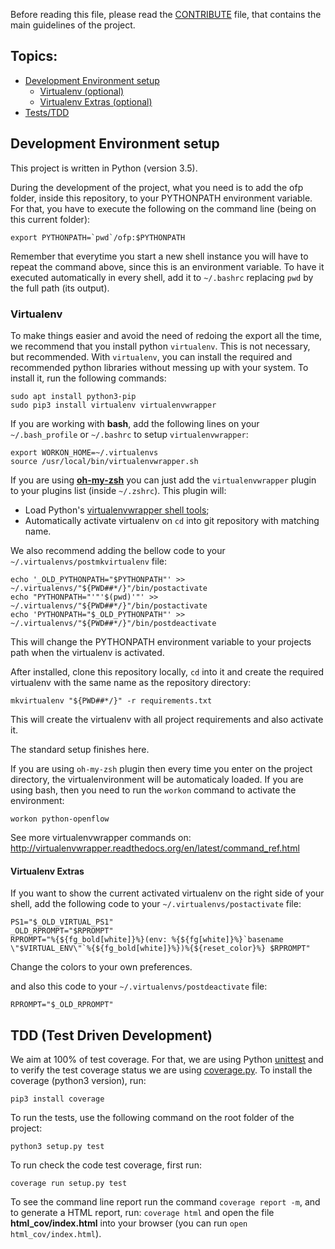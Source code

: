 Before reading this file, please read the [CONTRIBUTE](CONTRIBUTE.md) file, that
contains the main guidelines of the project.

## Topics:
  - [Development Environment setup](#setup)
    - [Virtualenv (optional)](#virtualenv)
    - [Virtualenv Extras (optional)](#virtualenv-extras)
  - [Tests/TDD](#tdd)

## <a name="setup"></a> Development Environment setup

This project is written in Python (version 3.5).

During the development of the project, what you need is to add the ofp folder,
inside this repository, to your PYTHONPATH environment variable. For that,
you have to execute the following on the command line (being on this current
folder):

```shell
export PYTHONPATH=`pwd`/ofp:$PYTHONPATH
```

Remember that everytime you start a new shell instance you will have to repeat
the command above, since this is an environment variable. To have it executed
automatically in every shell, add it to `~/.bashrc` replacing `pwd` by the full
path (its output).

### <a name="virtualenv"></a> Virtualenv

To make things easier and avoid the need of redoing the export all the time,
we recommend that you install python `virtualenv`. This is not necessary, but
recommended. With `virtualenv`, you can install the required and recommended
python libraries without messing up with your system. To install it, run
the following commands:

```shell
sudo apt install python3-pip
sudo pip3 install virtualenv virtualenvwrapper
```

If you are working with **bash**, add the following lines on your
`~/.bash_profile` or `~/.bashrc` to setup `virtualenvwrapper`:

```shell
export WORKON_HOME=~/.virtualenvs
source /usr/local/bin/virtualenvwrapper.sh
```

If you are using **[oh-my-zsh](https://github.com/robbyrussell/oh-my-zsh)** you
can just add the `virtualenvwrapper` plugin to your plugins list
(inside `~/.zshrc`). This plugin will:
  - Load Python's [virtualenvwrapper shell tools](http://virtualenvwrapper.readthedocs.org/en/latest/command_ref.html);
  - Automatically activate virtualenv on `cd` into git repository with matching
name.

We also recommend adding the bellow code to your
`~/.virtualenvs/postmkvirtualenv` file:

```shell
echo '_OLD_PYTHONPATH="$PYTHONPATH"' >> ~/.virtualenvs/"${PWD##*/}"/bin/postactivate
echo "PYTHONPATH="'"'$(pwd)'"' >> ~/.virtualenvs/"${PWD##*/}"/bin/postactivate
echo 'PYTHONPATH="$_OLD_PYTHONPATH"' >> ~/.virtualenvs/"${PWD##*/}"/bin/postdeactivate
```

This will change the PYTHONPATH environment variable to your projects path when
the virtualenv is activated.

After installed, clone this repository locally, `cd` into it and create the
required virtualenv with the same name as the repository directory:

```shell
mkvirtualenv "${PWD##*/}" -r requirements.txt
```

This will create the virtualenv with all project requirements and also activate
it.

The standard setup finishes here.

If you are using `oh-my-zsh` plugin then every time you enter on the project
directory, the virtualenvironment will be automaticaly loaded. If you are using
bash, then you need to run the `workon` command to activate the environment:

```shell
workon python-openflow
```

See more virtualenvwrapper commands on:
http://virtualenvwrapper.readthedocs.org/en/latest/command_ref.html

#### <a name="virtualenv-extras"></a> Virtualenv Extras

If you want to show the current activated virtualenv on the right side of your
shell, add the following code to your `~/.virtualenvs/postactivate` file:

```shell
PS1="$_OLD_VIRTUAL_PS1"
_OLD_RPROMPT="$RPROMPT"
RPROMPT="%{${fg_bold[white]}%}(env: %{${fg[white]}%}`basename \"$VIRTUAL_ENV\"`%{${fg_bold[white]}%})%{${reset_color}%} $RPROMPT"
```

Change the colors to your own preferences.

and also this code to your `~/.virtualenvs/postdeactivate` file:

```shell
RPROMPT="$_OLD_RPROMPT"
```

## <a name="tdd"></a> TDD (Test Driven Development)
We aim at 100% of test coverage. For that, we are using
Python [unittest](https://docs.python.org/3.5/library/unittest.html) and
to verify the test coverage status we are using
[coverage.py](https://coverage.readthedocs.org/en/coverage-4.0.3/).
To install the coverage (python3 version), run:

```shell
pip3 install coverage
```

To run the tests, use the following command on the root folder of the project:

```shell
python3 setup.py test
```

To run check the code test coverage, first run:

```shell
coverage run setup.py test
```

To see the command line report run the command `coverage report -m`,
and to generate a HTML report, run: `coverage html` and open the file
**html_cov/index.html** into your browser
(you can run `open html_cov/index.html`).
